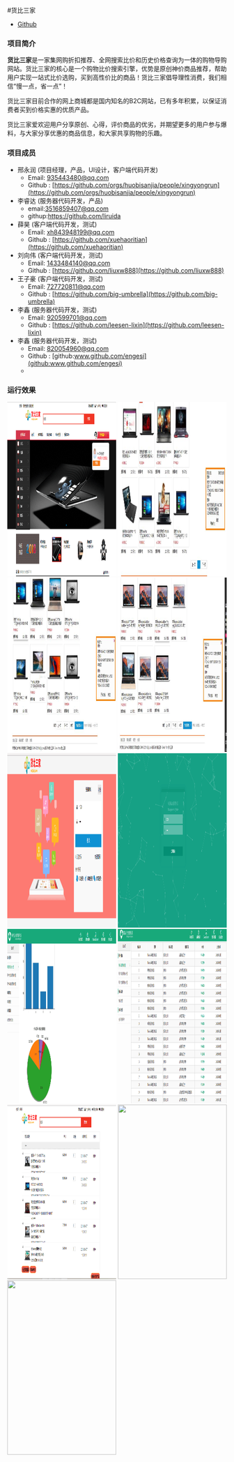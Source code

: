 #货比三家

* [Github](https://github.com/liuxw888/huoBiSanJiaShow/blob/master/README.md) 

### 项目简介

**货比三家**是一家集网购折扣推荐、全网搜索比价和历史价格查询为一体的购物导购网站。货比三家的核心是一个购物比价搜索引擎，优势是原创神价商品推荐，帮助用户实现一站式比价选购，买到高性价比的商品！货比三家倡导理性消费，我们相信“慢一点，省一点”！

货比三家目前合作的网上商城都是国内知名的B2C网站，已有多年积累，以保证消费者买到价格实惠的优质产品。

货比三家爱欢迎用户分享原创、心得，评价商品的优劣，并期望更多的用户参与爆料，与大家分享优惠的商品信息，和大家共享购物的乐趣。

### 项目成员

* 邢永润 (项目经理，产品，UI设计，客户端代码开发) 
    * Email: <935443480@qq.com>
    * Github : [https://github.com/orgs/huobisanjia/people/xingyongrun](https://github.com/orgs/huobisanjia/people/xingyongrun)
* 李睿达 (服务器代码开发，产品) 
    * email:3516859407@qq.com
    * githup:https://github.com/liruida
* 薛昊 (客户端代码开发，测试)
    * Email: <xh843948199@qq.com>
    * Github : [https://github.com/xuehaoritian](https://github.com/xuehaoritian)
* 刘向伟 (客户端代码开发，测试)
    * Email: <1433484140@qq.com>
    * Github : [https://github.com/liuxw888](https://github.com/liuxw888)
* 王子豪 (客户端代码开发，测试)
    * Email: <727720811@qq.com>
    * Github : [https://github.com/big-umbrella](https://github.com/big-umbrella)
* 李鑫 (服务器代码开发，测试)
    * Email: <920599701@qq.com>
    * Github : [https://github.com/leesen-lixin](https://github.com/leesen-lixin)
* 李鑫 (服务器代码开发，测试)
    * Email: <820054960@qq.com>
    * Github : [github:www.github.com/engesi](github:www.github.com/engesi)
    * 
### 运行效果
<img src="image/货比三家/1.png" width=250 height=400 />
<img src="image/货比三家/2.jpg" width=250 height=400 />
<img src="image/货比三家/3.jpg" width=250 height=400 />

<img src="image/货比三家/4.jpg" width=250 height=400 />
<img src="image/货比三家/5.png" width=250 height=400 />
<img src="image/货比三家/6.png" width=250 height=400 />

<img src="image/货比三家/7.png" width=250 height=400 />
<img src="image/货比三家/8.png" width=250 height=400 />
<img src="image/货比三家/9.png" width=250 height=400 />

<img src="../image/货比三家/10.jpg" width=250 height=400 />
<img src="../image/货比三家/11.jpg" width=250 height=400 />
